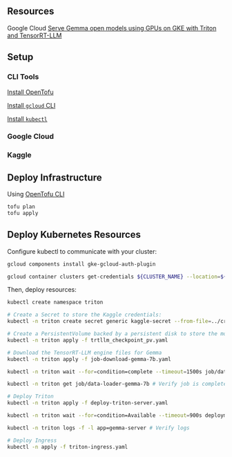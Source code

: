 ## Resources

Google Cloud [Serve Gemma open models using GPUs on GKE with Triton and TensorRT-LLM ](https://cloud.google.com/kubernetes-engine/docs/tutorials/serve-gemma-gpu-tensortllm)


## Setup

### CLI Tools

[Install OpenTofu](https://opentofu.org/docs/intro/install/)

[Install `gcloud` CLI](https://cloud.google.com/sdk/docs/install)

[Install `kubectl`](https://kubernetes.io/docs/tasks/tools/)

### Google Cloud


### Kaggle

## Deploy Infrastructure

Using [OpenTofu CLI](https://opentofu.org/docs/cli/commands/)

```bash
tofu plan
tofu apply
```

## Deploy Kubernetes Resources

Configure kubectl to communicate with your cluster:

```bash
gcloud components install gke-gcloud-auth-plugin

gcloud container clusters get-credentials ${CLUSTER_NAME} --location=${REGION}
```

Then, deploy resources:

```bash
kubectl create namespace triton

# Create a Secret to store the Kaggle credentials:
kubectl -n triton create secret generic kaggle-secret --from-file=../credentials/kaggle.json

# Create a PersistentVolume backed by a persistent disk to store the model checkpoints
kubectl -n triton apply -f trtllm_checkpoint_pv.yaml

# Download the TensorRT-LLM engine files for Gemma
kubectl -n triton apply -f job-download-gemma-7b.yaml

kubectl -n triton wait --for=condition=complete --timeout=1500s job/data-loader-gemma-7b

kubectl -n triton get job/data-loader-gemma-7b # Verify job is complete

# Deploy Triton
kubectl -n triton apply -f deploy-triton-server.yaml

kubectl -n triton wait --for=condition=Available --timeout=900s deployment/triton-gemma-deployment

kubectl -n triton logs -f -l app=gemma-server # Verify logs

# Deploy Ingress
kubectl -n apply -f triton-ingress.yaml
```
